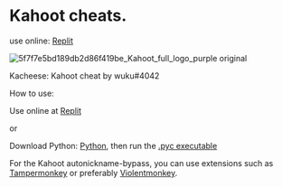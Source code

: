 # Kahoot cheats.
use online: [Replit](http://gg.gg/KahootCheat)


![5f7f7e5bd189db2d86f419be_Kahoot_full_logo_purple original](https://user-images.githubusercontent.com/80927421/197266143-adb120b8-c821-4afe-b844-4a349ccd71c1.png)

Kacheese: Kahoot cheat by wuku#4042

How to use:


Use online at [Replit](https://t.ly/tuSg)

or

Download Python: [Python](https://t.ly/PCrQ), then run the [.pyc executable](https://raw.githubusercontent.com/wuku0/wuku/main/Kacheese-cheat.pyc)

For the Kahoot autonickname-bypass, you can use extensions such as [Tampermonkey](https://t.ly/ZjOq) or preferably [Violentmonkey](https://t.ly/Tzue).
